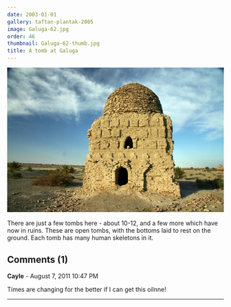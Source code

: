 ```yaml
---
date: 2003-01-01
gallery: taftan-plantak-2005
image: Galuga-62.jpg
order: 46
thumbnail: Galuga-62-thumb.jpg
title: A tomb at Galuga
---
```


![A tomb at Galuga](./Galuga-62.jpg)

There are just a few tombs here - about 10-12, and a few more which have now in ruins. These are open tombs, with the bottoms laid to rest on the ground. Each tomb has many human skeletons in it.

<div id="comments">

## Comments (1)

**Cayle** - August  7, 2011 10:47 PM

Times are changing for the better if I can get this oilnne!

---

</div>